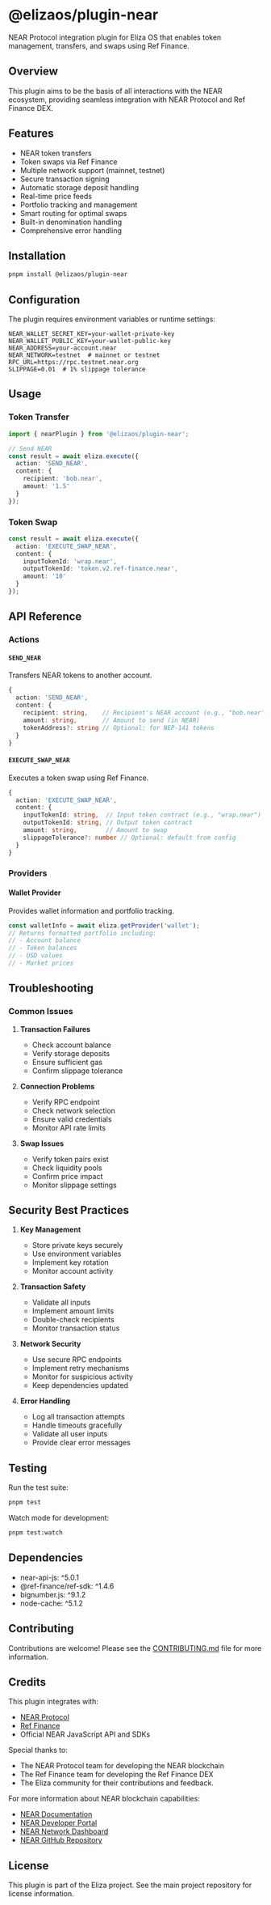 # @elizaos/plugin-near

NEAR Protocol integration plugin for Eliza OS that enables token management, transfers, and swaps using Ref Finance.

## Overview

This plugin aims to be the basis of all interactions with the NEAR ecosystem, providing seamless integration with NEAR Protocol and Ref Finance DEX.

## Features

- NEAR token transfers
- Token swaps via Ref Finance
- Multiple network support (mainnet, testnet)
- Secure transaction signing
- Automatic storage deposit handling
- Real-time price feeds
- Portfolio tracking and management
- Smart routing for optimal swaps
- Built-in denomination handling
- Comprehensive error handling

## Installation

```bash
pnpm install @elizaos/plugin-near
```

## Configuration

The plugin requires environment variables or runtime settings:

```env
NEAR_WALLET_SECRET_KEY=your-wallet-private-key
NEAR_WALLET_PUBLIC_KEY=your-wallet-public-key
NEAR_ADDRESS=your-account.near
NEAR_NETWORK=testnet  # mainnet or testnet
RPC_URL=https://rpc.testnet.near.org
SLIPPAGE=0.01  # 1% slippage tolerance
```

## Usage

### Token Transfer

```typescript
import { nearPlugin } from '@elizaos/plugin-near';

// Send NEAR
const result = await eliza.execute({
  action: 'SEND_NEAR',
  content: {
    recipient: 'bob.near',
    amount: '1.5'
  }
});
```

### Token Swap

```typescript
const result = await eliza.execute({
  action: 'EXECUTE_SWAP_NEAR',
  content: {
    inputTokenId: 'wrap.near',
    outputTokenId: 'token.v2.ref-finance.near',
    amount: '10'
  }
});
```
## API Reference

### Actions

#### `SEND_NEAR`
Transfers NEAR tokens to another account.

```typescript
{
  action: 'SEND_NEAR',
  content: {
    recipient: string,    // Recipient's NEAR account (e.g., "bob.near")
    amount: string,       // Amount to send (in NEAR)
    tokenAddress?: string // Optional: for NEP-141 tokens
  }
}
```

#### `EXECUTE_SWAP_NEAR`
Executes a token swap using Ref Finance.

```typescript
{
  action: 'EXECUTE_SWAP_NEAR',
  content: {
    inputTokenId: string,  // Input token contract (e.g., "wrap.near")
    outputTokenId: string, // Output token contract
    amount: string,        // Amount to swap
    slippageTolerance?: number // Optional: default from config
  }
}
```

### Providers

#### Wallet Provider
Provides wallet information and portfolio tracking.

```typescript
const walletInfo = await eliza.getProvider('wallet');
// Returns formatted portfolio including:
// - Account balance
// - Token balances
// - USD values
// - Market prices
```

## Troubleshooting

### Common Issues

1. **Transaction Failures**
   - Check account balance
   - Verify storage deposits
   - Ensure sufficient gas
   - Confirm slippage tolerance

2. **Connection Problems**
   - Verify RPC endpoint
   - Check network selection
   - Ensure valid credentials
   - Monitor API rate limits

3. **Swap Issues**
   - Verify token pairs exist
   - Check liquidity pools
   - Confirm price impact
   - Monitor slippage settings

## Security Best Practices

1. **Key Management**
   - Store private keys securely
   - Use environment variables
   - Implement key rotation
   - Monitor account activity

2. **Transaction Safety**
   - Validate all inputs
   - Implement amount limits
   - Double-check recipients
   - Monitor transaction status

3. **Network Security**
   - Use secure RPC endpoints
   - Implement retry mechanisms
   - Monitor for suspicious activity
   - Keep dependencies updated

4. **Error Handling**
   - Log all transaction attempts
   - Handle timeouts gracefully
   - Validate all user inputs
   - Provide clear error messages

## Testing

Run the test suite:

```bash
pnpm test
```

Watch mode for development:

```bash
pnpm test:watch
```

## Dependencies

- near-api-js: ^5.0.1
- @ref-finance/ref-sdk: ^1.4.6
- bignumber.js: ^9.1.2
- node-cache: ^5.1.2

## Contributing

Contributions are welcome! Please see the [CONTRIBUTING.md](CONTRIBUTING.md) file for more information.

## Credits

This plugin integrates with:
- [NEAR Protocol](https://near.org/)
- [Ref Finance](https://ref.finance/)
- Official NEAR JavaScript API and SDKs

Special thanks to:
- The NEAR Protocol team for developing the NEAR blockchain
- The Ref Finance team for developing the Ref Finance DEX
- The Eliza community for their contributions and feedback.

For more information about NEAR blockchain capabilities:
- [NEAR Documentation](https://docs.near.org/)
- [NEAR Developer Portal](https://near.org/developers)
- [NEAR Network Dashboard](https://nearscan.io/)
- [NEAR GitHub Repository](https://github.com/nearprotocol/near-api-js)

## License

This plugin is part of the Eliza project. See the main project repository for license information.

